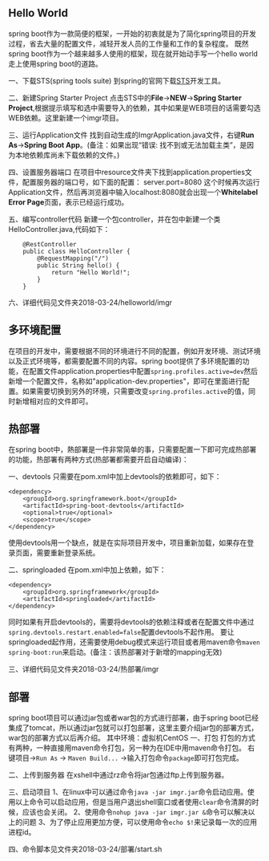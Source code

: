## Hello World

spring boot作为一款简便的框架，一开始的初衷就是为了简化spring项目的开发过程，省去大量的配置文件，减轻开发人员的工作量和工作的复杂程度。
既然spring boot作为一个越来越多人使用的框架，现在就开始动手写一个hello world走上使用spring boot的道路。

一、下载STS(spring tools suite)
到spring的官网下载[STS](https://spring.io/tools/)开发工具。

二、新建Spring Starter Project
点击STS中的**File**->**NEW**->**Spring Starter Project**,根据提示填写和选中需要导入的依赖，其中如果是WEB项目的话需要勾选WEB依赖。这里新建一个imgr项目。

三、运行Application文件
找到自动生成的ImgrApplication.java文件，右键**Run As**->**Spring Boot App**。(备注：如果出现“错误: 找不到或无法加载主类”，是因为本地依赖库尚未下载依赖的文件。)

四、设置服务器端口
在项目中resource文件夹下找到application.properties文件，配置服务器的端口号，如下面的配置：
	server.port=8080
这个时候再次运行Application文件，然后再浏览器中输入localhost:8080就会出现一个**Whitelabel Error Page**页面，表示已经运行成功。

五、编写controller代码
新建一个包controller，并在包中新建一个类HelloController.java,代码如下：
```
	@RestController
	public class HelloController {
		@RequestMapping("/")
		public String hello() {
			return "Hello World!";
		}
	}
```

六、详细代码见文件夹2018-03-24/helloworld/imgr

## 多环境配置

在项目的开发中，需要根据不同的环境进行不同的配置，例如开发环境、测试环境以及正式环境等，都需要配置不同的内容。spring boot提供了多环境配置的功能，在配置文件application.properties中配置`spring.profiles.active=dev`然后新增一个配置文件，名称如"application-dev.properties"，即可在里面进行配置。如果需要切换到另外的环境，只需要改变`spring.profiles.active`的值，同时新增相对应的文件即可。

## 热部署

在spring boot中，熱部署是一件非常简单的事，只需要配置一下即可完成热部署的功能，热部署有两种方式(热部署都需要开启自动编译)：

一、devtools
只需要在pom.xml中加上devtools的依赖即可，如下：
```
<dependency>
	<groupId>org.springframework.boot</groupId>
	<artifactId>spring-boot-devtools</artifactId>
	<optional>true</optional>
	<scope>true</scope>
</dependency>
```
使用devtools用一个缺点，就是在实际项目开发中，项目重新加载，如果存在登录页面，需要重新登录系统。

二、springloaded
在pom.xml中加上依赖，如下：
```
<dependency>
    <groupId>org.springframework</groupId>
    <artifactId>springloaded</artifactId>
</dependency>
```
同时如果有开启devtools的，需要将devtools的依赖注释或者在配置文件中通过`spring.devtools.restart.enabled=false`配置devtools不起作用。
要让springloaded起作用，还需要使用debug模式来运行项目或者用maven命令`maven spring-boot:run`来启动。(备注：该热部署对于新增的mapping无效)

三、详细代码见文件夹2018-03-24/热部署/imgr

## 部署
spring boot项目可以通过jar包或者war包的方式进行部署，由于spring boot已经集成了tomcat，所以通过jar包就可以打包部署，这里主要介绍jar包的部署方式，war包的部署方式以后再介绍。
其中环境：虚拟机CentOS
一、打包
打包的方式有两种，一种直接用maven命令打包，另一种为在IDE中用maven命令打包。
右键项目->`Run As` -> `Maven Build...` ->输入打包命令`package`即可打包完成。

二、上传到服务器
在xshell中通过rz命令将jar包通过ftp上传到服务器。

三、启动项目
1、在linux中可以通过命令`java -jar imgr.jar`命令启动应用。使用以上命令可以启动应用，但是当用户退出shell窗口或者使用`clear`命令清屏的时候，应该也会关闭。
2、使用命令`nohup java -jar imgr.jar &`命令可以解决以上的问题
3、为了停止应用更加方便，可以使用命令`echo $!`来记录每一次的应用进程id。

四、命令脚本见文件夹2018-03-24/部署/start.sh